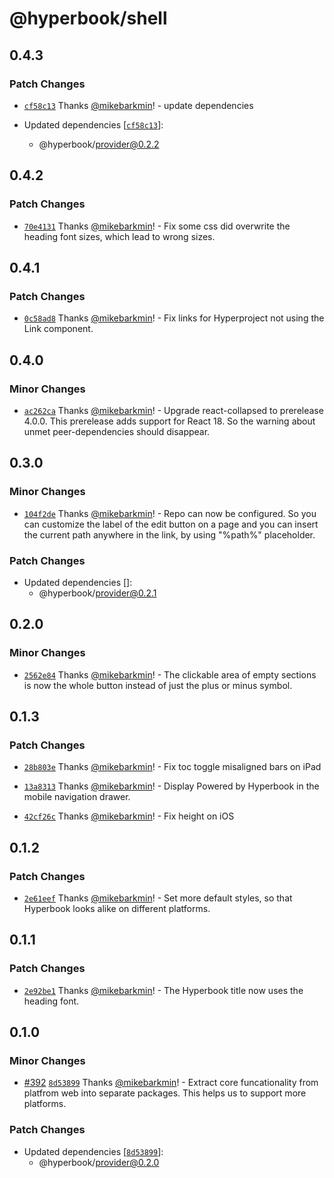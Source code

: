 # @hyperbook/shell

## 0.4.3

### Patch Changes

- [`cf58c13`](https://github.com/openpatch/hyperbook/commit/cf58c13ca19aaba8e20e6e1cb27ab3ebbfb74d37) Thanks [@mikebarkmin](https://github.com/mikebarkmin)! - update dependencies

- Updated dependencies [[`cf58c13`](https://github.com/openpatch/hyperbook/commit/cf58c13ca19aaba8e20e6e1cb27ab3ebbfb74d37)]:
  - @hyperbook/provider@0.2.2

## 0.4.2

### Patch Changes

- [`70e4131`](https://github.com/openpatch/hyperbook/commit/70e4131de7d3e2c81061dba8afe87c16e80372b4) Thanks [@mikebarkmin](https://github.com/mikebarkmin)! - Fix some css did overwrite the heading font sizes, which lead to wrong sizes.

## 0.4.1

### Patch Changes

- [`0c58ad8`](https://github.com/openpatch/hyperbook/commit/0c58ad80c3c8b145868d2c0303d42478ec0a9978) Thanks [@mikebarkmin](https://github.com/mikebarkmin)! - Fix links for Hyperproject not using the Link component.

## 0.4.0

### Minor Changes

- [`ac262ca`](https://github.com/openpatch/hyperbook/commit/ac262ca4a60b313dafbce33e5c0d753fd504f012) Thanks [@mikebarkmin](https://github.com/mikebarkmin)! - Upgrade react-collapsed to prerelease 4.0.0. This prerelease adds support for React 18. So the warning about unmet peer-dependencies should disappear.

## 0.3.0

### Minor Changes

- [`104f2de`](https://github.com/openpatch/hyperbook/commit/104f2de6fa054ecadaf19811c5f8c3c560ca5a64) Thanks [@mikebarkmin](https://github.com/mikebarkmin)! - Repo can now be configured. So you can customize the label of the edit button on a page and you can insert the current path anywhere in the link, by using "%path%" placeholder.

### Patch Changes

- Updated dependencies []:
  - @hyperbook/provider@0.2.1

## 0.2.0

### Minor Changes

- [`2562e84`](https://github.com/openpatch/hyperbook/commit/2562e847152902cc72d155d760ee87c0a8aff11c) Thanks [@mikebarkmin](https://github.com/mikebarkmin)! - The clickable area of empty sections is now the whole button instead of just the plus or minus symbol.

## 0.1.3

### Patch Changes

- [`28b803e`](https://github.com/openpatch/hyperbook/commit/28b803efbeac6835afc0040b7f1fb03c210cc72d) Thanks [@mikebarkmin](https://github.com/mikebarkmin)! - Fix toc toggle misaligned bars on iPad

- [`13a8313`](https://github.com/openpatch/hyperbook/commit/13a8313f60a89b697f638845327bbd4ddbae4af8) Thanks [@mikebarkmin](https://github.com/mikebarkmin)! - Display Powered by Hyperbook in the mobile navigation drawer.

- [`42cf26c`](https://github.com/openpatch/hyperbook/commit/42cf26cacd32026fa95ab850c4d5e8f2b96b9c37) Thanks [@mikebarkmin](https://github.com/mikebarkmin)! - Fix height on iOS

## 0.1.2

### Patch Changes

- [`2e61eef`](https://github.com/openpatch/hyperbook/commit/2e61eef5ca40446ae28046659cb1eac96fd6ccf1) Thanks [@mikebarkmin](https://github.com/mikebarkmin)! - Set more default styles, so that Hyperbook looks alike on different platforms.

## 0.1.1

### Patch Changes

- [`2e92be1`](https://github.com/openpatch/hyperbook/commit/2e92be1fb5b1128cc43fbf0451aa4a493c6bafd7) Thanks [@mikebarkmin](https://github.com/mikebarkmin)! - The Hyperbook title now uses the heading font.

## 0.1.0

### Minor Changes

- [#392](https://github.com/openpatch/hyperbook/pull/392) [`8d53899`](https://github.com/openpatch/hyperbook/commit/8d538999fc924f7b3e3115416cba4978c9589b68) Thanks [@mikebarkmin](https://github.com/mikebarkmin)! - Extract core funcationality from platfrom web into separate packages. This helps us to support more platforms.

### Patch Changes

- Updated dependencies [[`8d53899`](https://github.com/openpatch/hyperbook/commit/8d538999fc924f7b3e3115416cba4978c9589b68)]:
  - @hyperbook/provider@0.2.0

